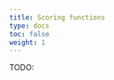 ```yaml
---
title: Scoring functions
type: docs
toc: false
weight: 1
---
```


TODO:

<!-- REFERENCES -->

[^zheng2022improving]: Zheng, L., Meng, J., Jiang, K., Lan, H., Wang, Z., Lin, M., ... & Mu, Y. (2022). Improving protein–ligand docking and screening accuracies by incorporating a scoring function correction term. *Briefings in Bioinformatics, 23*(3), bbac051.
[^shen2020machine]: Shen, C., Ding, J., Wang, Z., Cao, D., Ding, X., & Hou, T. (2020). From machine learning to deep learning: Advances in scoring functions for protein–ligand docking. *Wiley Interdisciplinary Reviews: Computational Molecular Science, 10*(1), e1429. DOI: [10.1093/bib/bbac051](https://doi.org/10.1093/bib/bbac051)
